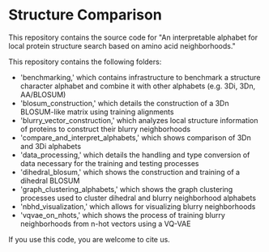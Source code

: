 # Structure Comparison

This repository contains the source code for "An interpretable alphabet for local protein structure search based on amino acid neighborhoods."

This repository contains the following folders:
- 'benchmarking,' which contains infrastructure to benchmark a structure character alphabet and combine it with other alphabets (e.g. 3Di, 3Dn, AA/BLOSUM)
- 'blosum_construction,' which details the construction of a 3Dn BLOSUM-like matrix using training alignments
- 'blurry_vector_construction,' which analyzes local structure information of proteins to construct their blurry neighborhoods
- 'compare_and_interpret_alphabets,' which shows comparison of 3Dn and 3Di alphabets
- 'data_processing,' which details the handling and type conversion of data necessary for the training and testing processes
- 'dihedral_blosum,' which shows the construction and training of a dihedral BLOSUM
- 'graph_clustering_alphabets,' which shows the graph clustering processes used to cluster dihedral and blurry neighborhood alphabets
- 'nbhd_visualization,' which allows for visualizing blurry neighborhoods
- 'vqvae_on_nhots,' which shows the process of training blurry neighborhoods from n-hot vectors using a VQ-VAE

If you use this code, you are welcome to cite us.
